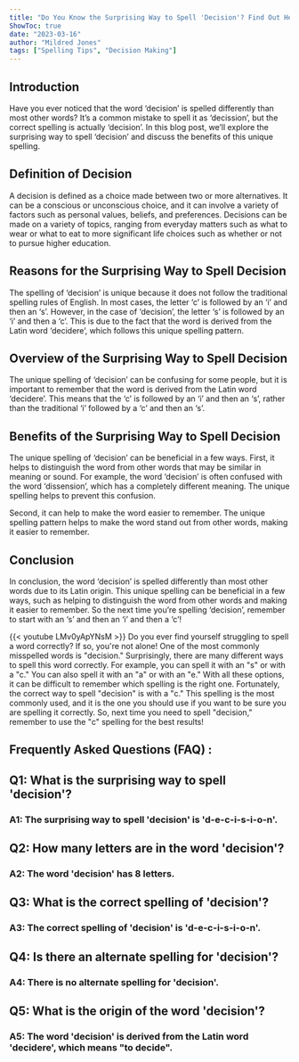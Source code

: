 ```yaml
---
title: "Do You Know the Surprising Way to Spell 'Decision'? Find Out Here!"
ShowToc: true 
date: "2023-03-16"
author: "Mildred Jones" 
tags: ["Spelling Tips", "Decision Making"]
---
```

## Introduction

Have you ever noticed that the word ‘decision’ is spelled differently than most other words? It’s a common mistake to spell it as ‘decission’, but the correct spelling is actually ‘decision’. In this blog post, we’ll explore the surprising way to spell ‘decision’ and discuss the benefits of this unique spelling.

## Definition of Decision

A decision is defined as a choice made between two or more alternatives. It can be a conscious or unconscious choice, and it can involve a variety of factors such as personal values, beliefs, and preferences. Decisions can be made on a variety of topics, ranging from everyday matters such as what to wear or what to eat to more significant life choices such as whether or not to pursue higher education.

## Reasons for the Surprising Way to Spell Decision

The spelling of ‘decision’ is unique because it does not follow the traditional spelling rules of English. In most cases, the letter ‘c’ is followed by an ‘i’ and then an ‘s’. However, in the case of ‘decision’, the letter ‘s’ is followed by an ‘i’ and then a ‘c’. This is due to the fact that the word is derived from the Latin word ‘decidere’, which follows this unique spelling pattern.

## Overview of the Surprising Way to Spell Decision

The unique spelling of ‘decision’ can be confusing for some people, but it is important to remember that the word is derived from the Latin word ‘decidere’. This means that the ‘c’ is followed by an ‘i’ and then an ‘s’, rather than the traditional ‘i’ followed by a ‘c’ and then an ‘s’.

## Benefits of the Surprising Way to Spell Decision

The unique spelling of ‘decision’ can be beneficial in a few ways. First, it helps to distinguish the word from other words that may be similar in meaning or sound. For example, the word ‘decision’ is often confused with the word ‘dissension’, which has a completely different meaning. The unique spelling helps to prevent this confusion. 

Second, it can help to make the word easier to remember. The unique spelling pattern helps to make the word stand out from other words, making it easier to remember.

## Conclusion

In conclusion, the word ‘decision’ is spelled differently than most other words due to its Latin origin. This unique spelling can be beneficial in a few ways, such as helping to distinguish the word from other words and making it easier to remember. So the next time you’re spelling ‘decision’, remember to start with an ‘s’ and then an ‘i’ and then a ‘c’!

{{< youtube LMv0yApYNsM >}} 
Do you ever find yourself struggling to spell a word correctly? If so, you're not alone! One of the most commonly misspelled words is "decision." Surprisingly, there are many different ways to spell this word correctly. For example, you can spell it with an "s" or with a "c." You can also spell it with an "a" or with an "e." With all these options, it can be difficult to remember which spelling is the right one. Fortunately, the correct way to spell "decision" is with a "c." This spelling is the most commonly used, and it is the one you should use if you want to be sure you are spelling it correctly. So, next time you need to spell "decision," remember to use the "c" spelling for the best results!

## Frequently Asked Questions (FAQ) :
<h2>Q1: What is the surprising way to spell 'decision'?</h2>

<h3>A1: The surprising way to spell 'decision' is 'd-e-c-i-s-i-o-n'.</h3>

<h2>Q2: How many letters are in the word 'decision'?</h2>

<h3>A2: The word 'decision' has 8 letters.</h3>

<h2>Q3: What is the correct spelling of 'decision'?</h2>

<h3>A3: The correct spelling of 'decision' is 'd-e-c-i-s-i-o-n'.</h3>

<h2>Q4: Is there an alternate spelling for 'decision'?</h2>

<h3>A4: There is no alternate spelling for 'decision'.</h3>

<h2>Q5: What is the origin of the word 'decision'?</h2>

<h3>A5: The word 'decision' is derived from the Latin word 'decidere', which means "to decide".</h3>





